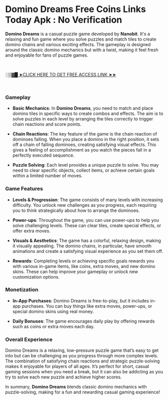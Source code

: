 # <h1>Domino Dreams Free Coins Links Today Apk : No Verification</h1>
<p><strong>Domino Dreams</strong> is a casual puzzle game developed by <strong>Nanobit</strong>. It's a relaxing and fun game where you solve puzzles and match tiles to create domino chains and various exciting effects. The gameplay is designed around the classic domino mechanics but with a twist, making it feel fresh and enjoyable for fans of puzzle games.</p>
<p>&nbsp;</p>
<p><a href="https://allresources.xyz/dominocoins.html/">░▒▓█ ➤CLICK HERE TO GET FREE ACCESS LINK ➤➤</a></p>
<p>&nbsp;</p>
<h3><strong>Gameplay</strong></h3>
<ul>
<li>
<p><strong>Basic Mechanics</strong>: In <strong>Domino Dreams</strong>, you need to match and place domino tiles in specific ways to create combos and effects. The aim is to solve puzzles in each level by arranging the tiles correctly to trigger chain reactions and score points.</p>
</li>
<li>
<p><strong>Chain Reactions</strong>: The key feature of the game is the chain reaction of dominoes falling. When you place a domino in the right position, it sets off a chain of falling dominoes, creating satisfying visual effects. This gives a feeling of accomplishment as you watch the pieces fall in a perfectly executed sequence.</p>
</li>
<li>
<p><strong>Puzzle Solving</strong>: Each level provides a unique puzzle to solve. You may need to clear specific objects, collect items, or achieve certain goals within a limited number of moves.</p>
</li>
</ul>
<h3><strong>Game Features</strong></h3>
<ul>
<li>
<p><strong>Levels &amp; Progression</strong>: The game consists of many levels with increasing difficulty. You unlock new challenges as you progress, each requiring you to think strategically about how to arrange the dominoes.</p>
</li>
<li>
<p><strong>Power-ups</strong>: Throughout the game, you can use power-ups to help you solve challenging levels. These can clear tiles, create special effects, or offer extra moves.</p>
</li>
<li>
<p><strong>Visuals &amp; Aesthetics</strong>: The game has a colorful, relaxing design, making it visually appealing. The domino chains, in particular, have smooth animations and create a satisfying visual experience as you set them off.</p>
</li>
<li>
<p><strong>Rewards</strong>: Completing levels or achieving specific goals rewards you with various in-game items, like coins, extra moves, and new domino skins. These can help improve your gameplay or unlock new customization options.</p>
</li>
</ul>
<h3><strong>Monetization</strong></h3>
<ul>
<li>
<p><strong>In-App Purchases</strong>: Domino Dreams is free-to-play, but it includes in-app purchases. You can buy things like extra moves, power-ups, or special domino skins using real money.</p>
</li>
<li>
<p><strong>Daily Bonuses</strong>: The game encourages daily play by offering rewards such as coins or extra moves each day.</p>
</li>
</ul>
<h3><strong>Overall Experience</strong></h3>
<p>Domino Dreams is a relaxing, low-pressure puzzle game that&rsquo;s easy to get into but can be challenging as you progress through more complex levels. The combination of satisfying chain reactions and strategic puzzle-solving makes it enjoyable for players of all ages. It&rsquo;s perfect for short, casual gaming sessions when you need a break, but it can also be addicting as you try to solve each new puzzle and achieve higher scores.</p>
<p>In summary, <strong>Domino Dreams</strong> blends classic domino mechanics with puzzle-solving, making for a fun and rewarding casual gaming experience!</p>
